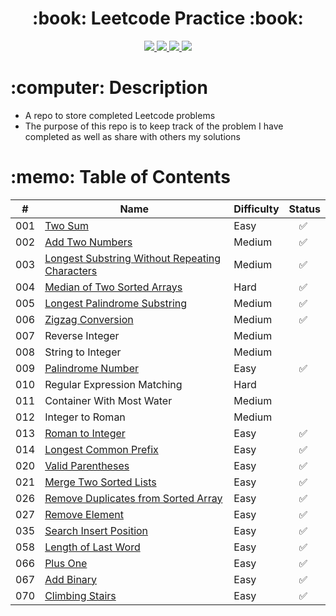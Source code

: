  <div align="center">
   <h1>:book: Leetcode Practice :book:</h1>
   <a href="https://leetcode.com/steviemilitello/" target="_blank">
   <img src="https://img.shields.io/badge/-LeetCode-FFA116?style=for-the-badge&logo=LeetCode&logoColor=black"/>
   </a>
   <a href="http://steviecodes.com" target="_blank">
      <img src="https://img.shields.io/badge/-Portfolio_-darkgreen?style=for-the-badge&logo=medium"/>
   </a>
   <a href="https://www.linkedin.com/in/stevie-militello/" target="_blank">
      <img src="https://img.shields.io/badge/-Linkedin-blue?style=for-the-badge&``logo=Linkedin&logoColor=white">
   </a> 
   <a href="mailto:steviemilitello@gmail.com" target="_blank">
      <img src="https://img.shields.io/badge/-Email-c14438?style=for-the-badge&logo=Gmail&``logoColor=white">
   </a>
</div>

<h1>:computer: Description</h1>

- A repo to store completed Leetcode problems
- The purpose of this repo is to keep track of the problem I have completed as well as share with others my solutions

<h1>:memo: Table of Contents</h1>

| #   | Name                                                                                                    | Difficulty | Status                   |
| --- | ------------------------------------------------------------------------------------------------------- | ---------- | ------------------------ |
| 001 | [Two Sum](001-two-sum.js)                                                                               | Easy       | &emsp;:white_check_mark: |
| 002 | [Add Two Numbers](002-add-two-numbers.js)                                                               | Medium     | &emsp;:white_check_mark: |
| 003 | [Longest Substring Without Repeating Characters](003-longest-substring-without-repeating-characters.js) | Medium     | &emsp;:white_check_mark: |
| 004 | [Median of Two Sorted Arrays](004-median-of-two-sorted-arrays.js)                                       | Hard       | &emsp;:white_check_mark: |
| 005 | [Longest Palindrome Substring](005-longest-palindromic-substring.js)                                    | Medium     | &emsp;:white_check_mark: |
| 006 | [Zigzag Conversion](006-zigzag-conversion.js)                                                           | Medium     | &emsp;:white_check_mark: |
| 007 | Reverse Integer                                                                                         | Medium     |                          |
| 008 | String to Integer                                                                                       | Medium     |                          |
| 009 | [Palindrome Number](009-palindrome-number.js)                                                           | Easy       | &emsp;:white_check_mark: |
| 010 | Regular Expression Matching                                                                             | Hard       |                          |
| 011 | Container With Most Water                                                                               | Medium     |                          |
| 012 | Integer to Roman                                                                                        | Medium     |                          |
| 013 | [Roman to Integer](013-roman-to-integer.js)                                                             | Easy       | &emsp;:white_check_mark: |
| 014 | [Longest Common Prefix](014-longest-common-prefix.js)                                                   | Easy       | &emsp;:white_check_mark: |
| 020 | [Valid Parentheses](020-valid-parentheses.js)                                                           | Easy       | &emsp;:white_check_mark: |
| 021 | [Merge Two Sorted Lists](021-merge-two-sorted-lists.js)                                                 | Easy       | &emsp;:white_check_mark: |
| 026 | [Remove Duplicates from Sorted Array](026-remove-duplicates-from-sorted-array.js)                       | Easy       | &emsp;:white_check_mark: |
| 027 | [Remove Element](027-remove-element.js)                                                                 | Easy       | &emsp;:white_check_mark: |
| 035 | [Search Insert Position](035-search-insert-position.js)                                                 | Easy       | &emsp;:white_check_mark: |
| 058 | [Length of Last Word](058-length-of-last-word.js)                                                       | Easy       | &emsp;:white_check_mark: |
| 066 | [Plus One](066-plus-one.js)                                                                             | Easy       | &emsp;:white_check_mark: |
| 067 | [Add Binary](067-add-binary.js)                                                                         | Easy       | &emsp;:white_check_mark: |
| 070 | [Climbing Stairs](070-climbing-stairs.js)                                                               | Easy       | &emsp;:white_check_mark: |
